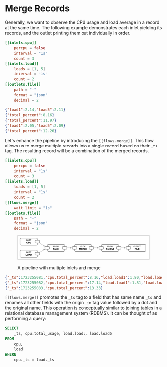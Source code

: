 # Merge Records

Generally, we want to observe the CPU usage and load average in a record at the same time. The following example demonstrates each inlet yielding its records, and the outlet printing them out individually in order.

```toml
[[inlets.cpu]]
    percpu = false
    interval = "1s"
    count = 3
[[inlets.load]]
    loads = [1, 5]
    interval = "1s"
    count = 2
[[outlets.file]]
    path = "-"
    format = "json"
    decimal = 2
```

```json
{"load1":2.14,"load5":2.11}
{"total_percent":8.16}
{"total_percent":11.97}
{"load1":2.05,"load5":2.09}
{"total_percent":12.26}
```

Let's enhance the pipeline by introducing the `[[flows.merge]]`. This flow allows us to merge multiple records into a single record based on their `_ts` tag. The resulting record will be a combination of the merged records.

```toml
[[inlets.cpu]]
    percpu = false
    interval = "1s"
    count = 3
[[inlets.load]]
    loads = [1, 5]
    interval = "1s"
    count = 2
[[flows.merge]]
    wait_limit = "1s"
[[outlets.file]]
    path = "-"
    format = "json"
    decimal = 2
```

<figure><img src="../../.gitbook/assets/pipeline-merge.png" alt="" width="563"><figcaption><p>A pipeline with multiple inlets and merge</p></figcaption></figure>

```json
{"_ts":1723255081,"cpu.total_percent":8.16,"load.load1":1.80,"load.load5":2.00}
{"_ts":1723255082,"cpu.total_percent":17.14,"load.load1":1.81,"load.load5":2.00}
{"_ts":1723255083,"cpu.total_percent":13.33}
```

`[[flows.merge]]` promotes the `_ts` tag to a field that has same name `_ts` and renames all other fields with the origin `_in` tag value followed by a dot and the original name. This operation is conceptually similar to joining tables in a relational database management system (RDBMS). It can be thought of as performing a query:

```sql
SELECT
    _ts, cpu.total_usage, load.load1, load.load5
FROM
    cpu,
    load
WHERE
    cpu._ts = load._ts
```
